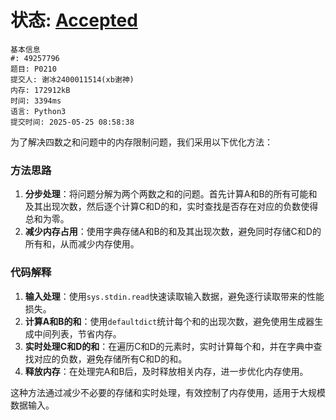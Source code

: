 # 状态: [Accepted](http://dsbpython.openjudge.cn/dspythonbook/solution/49257796/)

```
基本信息
#: 49257796
题目: P0210
提交人: 谢冰2400011514(xb谢神)
内存: 172912kB
时间: 3394ms
语言: Python3
提交时间: 2025-05-25 08:58:38
```

为了解决四数之和问题中的内存限制问题，我们采用以下优化方法：

### 方法思路
1. **分步处理**：将问题分解为两个两数之和的问题。首先计算A和B的所有可能和及其出现次数，然后逐个计算C和D的和，实时查找是否存在对应的负数使得总和为零。
2. **减少内存占用**：使用字典存储A和B的和及其出现次数，避免同时存储C和D的所有和，从而减少内存使用。

### 代码解释
1. **输入处理**：使用`sys.stdin.read`快速读取输入数据，避免逐行读取带来的性能损失。
2. **计算A和B的和**：使用`defaultdict`统计每个和的出现次数，避免使用生成器生成中间列表，节省内存。
3. **实时处理C和D的和**：在遍历C和D的元素时，实时计算每个和，并在字典中查找对应的负数，避免存储所有C和D的和。
4. **释放内存**：在处理完A和B后，及时释放相关内存，进一步优化内存使用。

这种方法通过减少不必要的存储和实时处理，有效控制了内存使用，适用于大规模数据输入。

